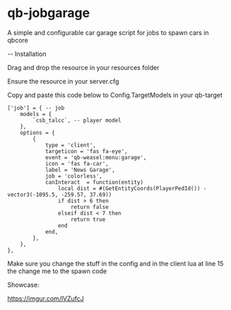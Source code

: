 # qb-jobgarage
A simple and configurable car garage script for jobs to spawn cars in qbcore


-- Installation 

Drag and drop the resource in your resources folder

Ensure the resource in your server.cfg

Copy and paste this code below to Config.TargetModels in your qb-target

    ['job'] = { -- job
		models = {
		    `csb_talcc`, -- player model
		},
		options = {
            {
                type = 'client',
                targeticon = 'fas fa-eye',
            	event = 'qb-weasel:menu:garage', 
                icon = 'fas fa-car',
				label = 'News Garage',
                job = 'colorless',
                canInteract  = function(entity)
                    local dist = #(GetEntityCoords(PlayerPedId()) - vector3(-1095.5, -259.57, 37.69))
                    if dist > 6 then
                        return false
                    elseif dist < 7 then
                        return true
                    end
                end,
            },
		},
	},
 
 Make sure you change the stuff in the config and in the client lua at line 15 the change me to the spawn code
 
 Showcase:
 
 https://imgur.com/lVZufcJ
